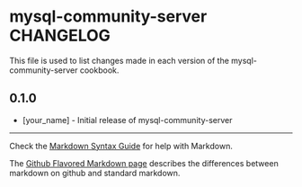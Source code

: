mysql-community-server CHANGELOG
================================

This file is used to list changes made in each version of the mysql-community-server cookbook.

0.1.0
-----
- [your_name] - Initial release of mysql-community-server

- - -
Check the [Markdown Syntax Guide](http://daringfireball.net/projects/markdown/syntax) for help with Markdown.

The [Github Flavored Markdown page](http://github.github.com/github-flavored-markdown/) describes the differences between markdown on github and standard markdown.
